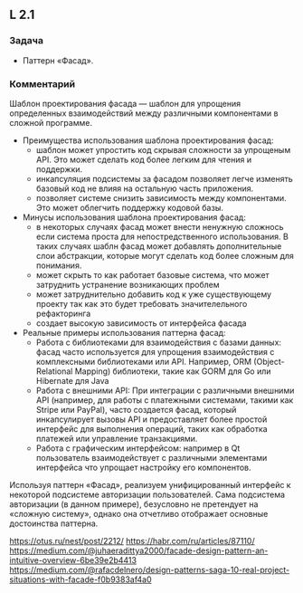 ## L 2.1

### Задача
* Паттерн «Фасад».

### Комментарий
Шаблон проектирования фасада — шаблон для упрощения определенных взаимодействий между различными компонентами 
в сложной программе.
* Преимущества использования шаблона проектирования фасад:
  - шаблон может упростить код скрывая сложности за упрощеным API. Это может сделать код более легким для чтения 
    и поддержки.
  - инкапсуляция подсистемы за фасадом позволяет легче изменять базовый код не влияя на остальную часть приложения.
  - позволяет системе снизить зависимость между компонентами. Это может облегчить поддержку кодовой базы.
* Минусы использования шаблона проектирования фасад:
  - в некоторых случаях фасад может внести ненужную сложнось если система проста для непостредственного использования. 
    В таких случаях шаблн фасад может добавлять дополнительные слои абстракции, которые могут сделать код более сложным 
    для понимания.
  - может скрыть то как работает базовые система, что может затруднить устранение возникающих проблем
  - может затруднительно добавить код к уже существующему проекту так как это будет требовать значителельного рефакторинга
  - создает высокую зависимость от интерфейса фасада
* Реальные примеры использования паттерна фасад:
  - Работа с библиотеками для взаимодействия с базами данных: фасад часто используется для упрощения взаимодействия 
  с комплексными библиотеками или API. Например, ORM (Object-Relational Mapping) библиотеки, такие как GORM для Go 
  или Hibernate для Java
  - Работа с внешними API: При интеграции с различными внешними API (например, для работы с платежными системами, 
  такими как Stripe или PayPal), часто создается фасад, который инкапсулирует вызовы API и предоставляет более 
  простой интерфейс для выполнения операций, таких как обработка платежей или управление транзакциями.
  - Работа с графическим интерфейсом: например в Qt пользователь взаимодействует с различными элементами интерфейса что 
  упрощает настройку его компонентов.

Используя паттерн «Фасад», реализуем унифицированный интерфейс к некоторой подсистеме авторизации пользователей. Сама подсистема авторизации (в данном примере), безусловно не претендует на «сложную систему», однако она отчетливо отображает основные достоинства паттерна.




https://otus.ru/nest/post/2212/
https://habr.com/ru/articles/87110/
https://medium.com/@juhaeradittya2000/facade-design-pattern-an-intuitive-overview-6be39e2b4413
https://medium.com/@rafacdelnero/design-patterns-saga-10-real-project-situations-with-facade-f0b9383af4a0